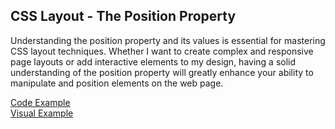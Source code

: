 <h2>CSS Layout - The Position Property</h2>
<p>Understanding the position property and its values is essential for mastering CSS layout techniques. Whether I want to create complex and responsive page layouts or add interactive elements to my design, having a solid understanding of the position property will greatly enhance your ability to manipulate and position elements on the web page.</p>
<div style="display: flex; flex-wrap: wrap;">
<a href="https://github.com/LubomirPasko/HTML-CSS/blob/main/11_position/index.html">Code Example</a>
</div>
<div style="display: flex; flex-wrap: wrap;">
<a href="https://lubomirpasko.github.io/HTML-CSS/11_position">Visual Example</a>
</div>
